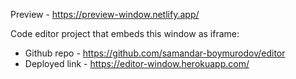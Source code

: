 Preview - https://preview-window.netlify.app/

Code editor project that embeds this window as iframe:
- Github repo - https://github.com/samandar-boymurodov/editor
- Deployed link - https://editor-window.herokuapp.com/

